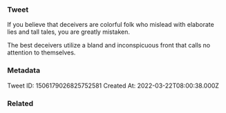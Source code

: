 ### Tweet
If you believe that deceivers are colorful folk who mislead with elaborate lies and tall tales, you are greatly mistaken.

The best deceivers utilize a bland and inconspicuous front that calls no attention to themselves.

### Metadata
Tweet ID: 1506179026825752581
Created At: 2022-03-22T08:00:38.000Z

### Related

